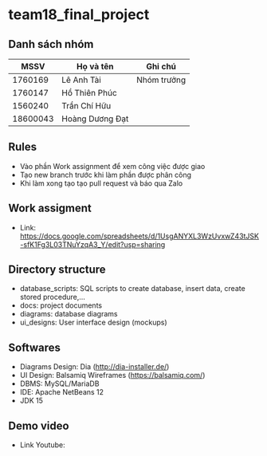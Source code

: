 # team18_final_project
## Danh sách nhóm
|MSSV|Họ và tên|Ghi chú|
|----|---------|-------|
|1760169|Lê Anh Tài|Nhóm trưởng|
|1760147|Hồ Thiên Phúc||
|1560240|Trần Chí Hữu||
|18600043|Hoàng Dương Đạt||
## Rules
- Vào phần Work assignment để xem công việc được giao
- Tạo new branch trước khi làm phần được phân công
- Khi làm xong tạo tạo pull request và báo qua Zalo
## Work assigment
- Link: https://docs.google.com/spreadsheets/d/1UsgANYXL3WzUvxwZ43tJSK-sfK1Fg3L03TNuYzqA3_Y/edit?usp=sharing
## Directory structure
- database_scripts: SQL scripts to create database, insert data, create stored procedure,...
- docs: project documents
- diagrams: database diagrams
- ui_designs: User interface design (mockups)
## Softwares
- Diagrams Design: Dia (http://dia-installer.de/)
- UI Design: Balsamiq Wireframes (https://balsamiq.com/)
- DBMS: MySQL/MariaDB
- IDE: Apache NetBeans 12
- JDK 15
## Demo video
- Link Youtube:
